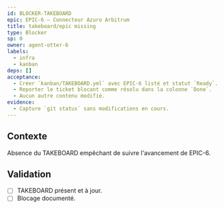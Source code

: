 ```yaml
---
id: BLOCKER-TAKEBOARD
epic: EPIC-6 — Connecteur Azuro Arbitrum
title: takeboard/epic missing
type: Blocker
sp: 0
owner: agent-otter-6
labels:
  - infra
  - kanban
deps: []
acceptance:
  - Créer `kanban/TAKEBOARD.yml` avec EPIC-6 listé et statut `Ready`.
  - Reporter le ticket blocant comme résolu dans la colonne `Done`.
  - Aucun autre contenu modifié.
evidence:
  - Capture `git status` sans modifications en cours.
---
```


## Contexte
Absence du TAKEBOARD empêchant de suivre l'avancement de EPIC-6.

## Validation
- [ ] TAKEBOARD présent et à jour.
- [ ] Blocage documenté.
